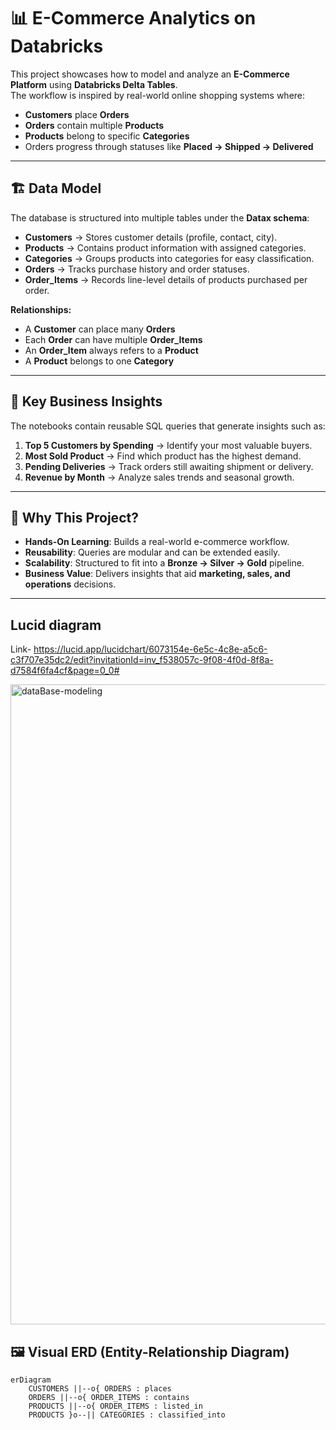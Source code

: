 # 📊 **E-Commerce Analytics on Databricks**

This project showcases how to model and analyze an **E-Commerce Platform** using **Databricks Delta Tables**.  
The workflow is inspired by real-world online shopping systems where:  
- **Customers** place **Orders**  
- **Orders** contain multiple **Products**  
- **Products** belong to specific **Categories**  
- Orders progress through statuses like **Placed → Shipped → Delivered**

---

## 🏗️ **Data Model**

The database is structured into multiple tables under the **Datax schema**:

- **Customers** → Stores customer details (profile, contact, city).  
- **Products** → Contains product information with assigned categories.  
- **Categories** → Groups products into categories for easy classification.  
- **Orders** → Tracks purchase history and order statuses.  
- **Order_Items** → Records line-level details of products purchased per order.  

**Relationships:**  
- A **Customer** can place many **Orders**  
- Each **Order** can have multiple **Order_Items**  
- An **Order_Item** always refers to a **Product**  
- A **Product** belongs to one **Category**

---

## 📌 **Key Business Insights**

The notebooks contain reusable SQL queries that generate insights such as:  

1. **Top 5 Customers by Spending** → Identify your most valuable buyers.  
2. **Most Sold Product** → Find which product has the highest demand.  
3. **Pending Deliveries** → Track orders still awaiting shipment or delivery.  
4. **Revenue by Month** → Analyze sales trends and seasonal growth.  

---

## 🚀 **Why This Project?**

- **Hands-On Learning**: Builds a real-world e-commerce workflow.  
- **Reusability**: Queries are modular and can be extended easily.  
- **Scalability**: Structured to fit into a **Bronze → Silver → Gold** pipeline.  
- **Business Value**: Delivers insights that aid **marketing, sales, and operations** decisions.  

---
## Lucid diagram
Link- https://lucid.app/lucidchart/6073154e-6e5c-4c8e-a5c6-c3f707e35dc2/edit?invitationId=inv_f538057c-9f08-4f0d-8f8a-d7584f6fa4cf&page=0_0#

<img width="1536" height="1024" alt="dataBase-modeling" src="https://github.com/user-attachments/assets/c1b0613e-3b0c-4a46-97c7-daea525e88c6" />


## 🖼️ **Visual ERD (Entity-Relationship Diagram)**

```mermaid
erDiagram
    CUSTOMERS ||--o{ ORDERS : places
    ORDERS ||--o{ ORDER_ITEMS : contains
    PRODUCTS ||--o{ ORDER_ITEMS : listed_in
    PRODUCTS }o--|| CATEGORIES : classified_into

